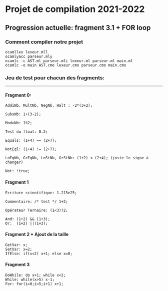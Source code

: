# Projet de compilation 2021-2022

## Progression actuelle: fragment 3.1 + FOR loop 

### Comment compiler notre projet 

```
ocamllex lexeur.mll
ocamlyacc parseur.mly
ocamlc -c AST.ml parseur.mli lexeur.ml parseur.ml main.ml
ocamlc -o main AST.cmo lexeur.cmo parseur.cmo main.cmo
```

### Jeu de test pour chacun des fragments:

----------------

#### Fragment 0:

```
AddiNb, MultNb, NegNb, Halt : -2*(3+2);

SubsNb: 1+(3-2); 

ModuNb: 1%2; 

Test du float: 0.2;

Equals: (1+4) == (2+7);

NotEql: (1+4) != (2+7);

LoEqNb, GrEqNb, LoStNb, GrStNb: (1+2) < (2+4); (juste le signe à changer)

Not: !true;
```
#### Fragment 1 

```
Écriture scientifique: 1.215e25;

Commentaire: /* test */ 1+2;

Opérateur Ternaire: (1<3)?2;

And: (1+2) && (1+3); 
Or:  (1+2) ||(1+3); 
```
#### Fragment 2 + Ajout de la taille

```
GetVar: x; 
SetVar: x=2;
IfElse: if(x<2) x+1; else x=0;

```
#### Fragment 3 

```
DoWhile: do x+1; while x<2;
While: while(x>5) x-1;
For: for(i=0;i<5;i+1) x+1;

```
